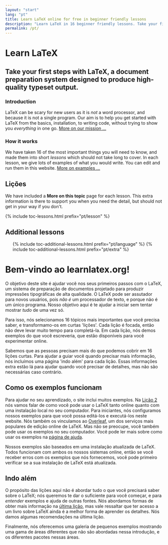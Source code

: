 ```yaml
---
layout: "start"
lang: "pt"
title: Learn LaTeX online for free in beginner friendly lessons
description: "Learn LaTeX in 16 beginner friendly lessons. Take your first steps with LaTeX, a document preparation system designed to produce high-quality typeset output."
permalink: /pt/
---
```


# Learn LaTeX

<h2 class="heading__introduction">Take your first steps with LaTeX, a document preparation system designed to produce high-quality typeset output.</h2>

<div
  class="text-columns">
  <section>
    <h3 
      class="text-columns__heading"
      >Introduction</h3>
    <p>LaTeX can be scary for new users as it is <em>not</em> a word processor, 
    and because it is not a single program. Our aim is to help you get 
    started with LaTeX from the basics, installation, to writing code, without 
    trying to show you <em>everything</em> in one go. <a href="./mission">More on our mission &hellip;</a></p>
  </section>
  <section>
    <h3
      class="text-columns__heading"
      >How it works</h3>
      <p>We have taken 16 of the most important things you will need to know, and made them into short <em>lessons</em> which should not take long to cover. In each lesson, we give lots of examples of what you would write. You can edit and run them in this website. <a href="./help#examples">More on examples &hellip;</a></p>
  </section>
</div>

<h2 
  class="heading__toc" 
  id="toc"
  >Lições</h2>

<p
  class="paragraph__toc"
  >We have included a <b>More on this topic</b> page for each lesson. This extra information is there to support you when you need the detail, but should not get in your way if you don't.</p>

{% include toc-lessons.html prefix="pt/lesson" %}

<h2
  class="heading__toc"
  >Additional lessons</h2>
<ul 
  class="lessons-toc">
  {% include toc-additional-lessons.html prefix="pt/language" %}
  {% include toc-additional-lessons.html prefix="pt/extra" %}
</ul>

# Bem-vindo ao learnlatex.org!

O objetivo deste site é ajudar você nos seus primeiros passos com o LaTeX, um
sistema de preparação de documentos projetado para produzir impressões
tipográficas de alta qualidade.  O LaTeX pode ser assutador para novos usuários,
pois _não é_ um processador de texto, e porque não é um único programa.  Nosso
objetivo aqui é te ajudar a iniciar sem tentar mostrar _tudo_ de uma vez só.

Para isso, nós selecionamos 16 tópicos mais importantes que você precisa saber,
e transformamo-os em curtas 'lições'.  Cada lição é focada, então não deve levar
muito tempo para completá-la.  Em cada lição, nós demos exemplos do que você
escreveria, que estão disponíveis para você experimentar online.

Sabemos que as pessoas precisam mais do que podemos cobrir em 16 lições curtas.
Para ajudar a guiar você quando precisar mais informação, nós incluímos uma
página 'indo além' para cada lição.  Essas informações extra estão lá para
ajudar quando você precisar de detalhes, mas não são necessárias caso contrário.

## Como os exemplos funcionam

Para ajudar no seu aprendizado, o site inclui muitos exemplos.  Na
[Lição 2](lesson-02) nós vamos falar de como você pode usar o LaTeX tanto
online quanto com uma instalação local no seu computador.  Para iniciantes, nós
configuramos nossos exemplos para que você possa editá-los e executá-los neste
website.  Nós também os vinculamos ao [Overleaf](https://www.overleaf.com), um
dos serviços mais populares de edição online de LaTeX.  Mas não se preocupe,
você também pode usar os exemplos no seu computador.  Você pode ler mais sobre
como usar os exemplos na [página de ajuda](help).

Nossos exemplos são baseados em uma instalação atualizada de LaTeX.  Todos
funcionam com ambos os nossos sistemas online, então se você receber erros com
os exemplos que nós fornecemos, você pode primeiro verificar se a sua instalação
de LaTeX está atualizada.


## Indo além

O propósito das lições aqui não é abordar tudo o que você precisará saber sobre
o LaTeX; nós queremos te dar o suficiente para você começar, e para _entender_
exemplos e ajuda de outras fontes.  Nós abordamos formas de obter mais
informação na [última lição](lesson-16), mas vale ressaltar que ter acesso a
um livro sobre LaTeX ainda é a melhor forma de aprender os detalhes.  Nós damos
algumas recomendações na última lição.

Finalmente, nós oferecemos uma galeria de pequenos exemplos mostrando uma gama
de áreas diferentes que não são abordadas nessa introdução, e os diferentes
pacotes nessas áreas.
